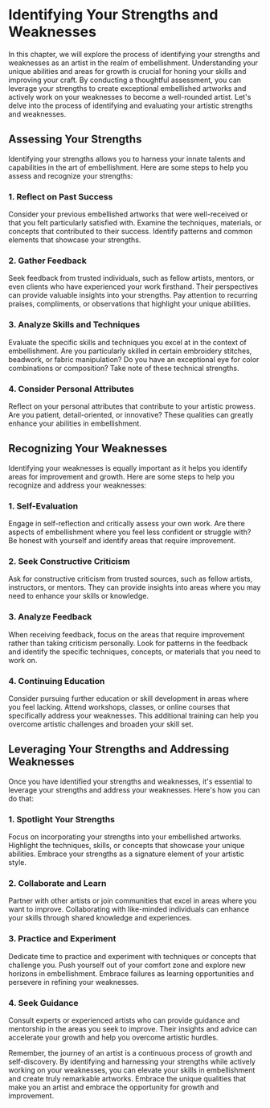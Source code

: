 Identifying Your Strengths and Weaknesses
====================================================

In this chapter, we will explore the process of identifying your strengths and weaknesses as an artist in the realm of embellishment. Understanding your unique abilities and areas for growth is crucial for honing your skills and improving your craft. By conducting a thoughtful assessment, you can leverage your strengths to create exceptional embellished artworks and actively work on your weaknesses to become a well-rounded artist. Let's delve into the process of identifying and evaluating your artistic strengths and weaknesses.

Assessing Your Strengths
------------------------

Identifying your strengths allows you to harness your innate talents and capabilities in the art of embellishment. Here are some steps to help you assess and recognize your strengths:

### 1. Reflect on Past Success

Consider your previous embellished artworks that were well-received or that you felt particularly satisfied with. Examine the techniques, materials, or concepts that contributed to their success. Identify patterns and common elements that showcase your strengths.

### 2. Gather Feedback

Seek feedback from trusted individuals, such as fellow artists, mentors, or even clients who have experienced your work firsthand. Their perspectives can provide valuable insights into your strengths. Pay attention to recurring praises, compliments, or observations that highlight your unique abilities.

### 3. Analyze Skills and Techniques

Evaluate the specific skills and techniques you excel at in the context of embellishment. Are you particularly skilled in certain embroidery stitches, beadwork, or fabric manipulation? Do you have an exceptional eye for color combinations or composition? Take note of these technical strengths.

### 4. Consider Personal Attributes

Reflect on your personal attributes that contribute to your artistic prowess. Are you patient, detail-oriented, or innovative? These qualities can greatly enhance your abilities in embellishment.

Recognizing Your Weaknesses
---------------------------

Identifying your weaknesses is equally important as it helps you identify areas for improvement and growth. Here are some steps to help you recognize and address your weaknesses:

### 1. Self-Evaluation

Engage in self-reflection and critically assess your own work. Are there aspects of embellishment where you feel less confident or struggle with? Be honest with yourself and identify areas that require improvement.

### 2. Seek Constructive Criticism

Ask for constructive criticism from trusted sources, such as fellow artists, instructors, or mentors. They can provide insights into areas where you may need to enhance your skills or knowledge.

### 3. Analyze Feedback

When receiving feedback, focus on the areas that require improvement rather than taking criticism personally. Look for patterns in the feedback and identify the specific techniques, concepts, or materials that you need to work on.

### 4. Continuing Education

Consider pursuing further education or skill development in areas where you feel lacking. Attend workshops, classes, or online courses that specifically address your weaknesses. This additional training can help you overcome artistic challenges and broaden your skill set.

Leveraging Your Strengths and Addressing Weaknesses
---------------------------------------------------

Once you have identified your strengths and weaknesses, it's essential to leverage your strengths and address your weaknesses. Here's how you can do that:

### 1. Spotlight Your Strengths

Focus on incorporating your strengths into your embellished artworks. Highlight the techniques, skills, or concepts that showcase your unique abilities. Embrace your strengths as a signature element of your artistic style.

### 2. Collaborate and Learn

Partner with other artists or join communities that excel in areas where you want to improve. Collaborating with like-minded individuals can enhance your skills through shared knowledge and experiences.

### 3. Practice and Experiment

Dedicate time to practice and experiment with techniques or concepts that challenge you. Push yourself out of your comfort zone and explore new horizons in embellishment. Embrace failures as learning opportunities and persevere in refining your weaknesses.

### 4. Seek Guidance

Consult experts or experienced artists who can provide guidance and mentorship in the areas you seek to improve. Their insights and advice can accelerate your growth and help you overcome artistic hurdles.

Remember, the journey of an artist is a continuous process of growth and self-discovery. By identifying and harnessing your strengths while actively working on your weaknesses, you can elevate your skills in embellishment and create truly remarkable artworks. Embrace the unique qualities that make you an artist and embrace the opportunity for growth and improvement.
